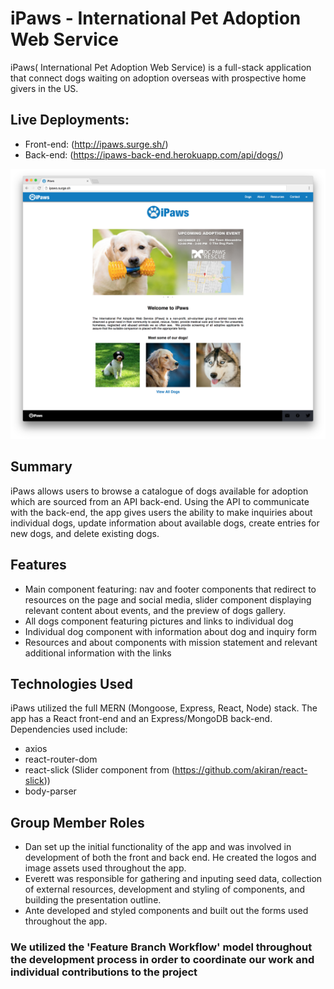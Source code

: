 # iPaws - International Pet Adoption Web Service

iPaws( International Pet Adoption Web Service) is a full-stack application that connect dogs waiting on adoption overseas with prospective home givers in the US.

## Live Deployments:
- Front-end: (http://ipaws.surge.sh/)
- Back-end: (https://ipaws-back-end.herokuapp.com/api/dogs/)

![iPaws Preview Screenshot](https://github.com/danmcquade/ipaws-front-end/blob/master/preview.png)

## Summary

iPaws allows users to browse a catalogue of dogs available for adoption which are sourced from an API back-end. Using the API to communicate with the back-end, the app gives users the ability to make inquiries about individual dogs, update information about available dogs, create entries for new dogs, and delete existing dogs.

## Features
- Main component featuring: nav  and footer components that redirect to resources on the page and social media, slider component displaying relevant content about events, and the preview of dogs gallery.
- All dogs component featuring pictures and links to individual dog
- Individual dog component with information about dog and inquiry form
- Resources and about components with mission statement and relevant additional information with the links

## Technologies Used
iPaws utilized the full MERN (Mongoose, Express, React, Node) stack. The app has a React front-end and an Express/MongoDB back-end. Dependencies used include:
- axios
- react-router-dom
- react-slick (Slider component from (https://github.com/akiran/react-slick))
- body-parser

## Group Member Roles
- Dan set up the initial functionality of the app and was involved in development of both the front and back end. He created the logos and image assets used throughout the app.
- Everett was responsible for gathering and inputing seed data, collection of external resources, development and styling of components, and building the presentation outline.
- Ante developed and styled components and built out the forms used throughout the app.

### We utilized the 'Feature Branch Workflow' model throughout the development process in order to coordinate our work and individual contributions to the project
